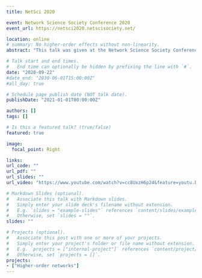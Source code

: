 ```yaml
---
title: NetSci 2020

event: Network Science Society Conference 2020
event_url: https://netsci2020.netscisociety.net/

location: online
# summary: No higher-order effects without non-linearity.
abstract: "This talk was given at the Network Science Society Conference 2020 - NetSci 2020. It is based on a joint paper with Andrew Mellor and Renaud Lambiotte (Multibody interactions and nonlinear consensus dynamics on networked systems, Physical Review E, 2020). In summary, the talk derives a general model for consensus dynamics on hypergraphs which reveals that multibody dynamical effects that go beyond rescaled pairwise interactions can appear only if the interaction function is nonlinear, regardless of the underlying multibody structure. As a practical application, a specific nonlinear function is introduced which models three-body consensus, which incorporates reinforcing group effects such as peer pressure. "

# Talk start and end times.
#   End time can optionally be hidden by prefixing the line with `#`.
date: "2020-09-22"
#date_end: "2030-06-01T15:00:00Z"
#all_day: true

# Schedule page publish date (NOT talk date).
publishDate: "2021-01-01T00:00:00Z"

authors: []
tags: []

# Is this a featured talk? (true/false)
featured: true

image:
  focal_point: Right

links:
url_code: ""
url_pdf: ""
url_slides: ""
url_video: "https://www.youtube.com/watch?v=cc8UxzH6p24&feature=youtu.be"

# Markdown Slides (optional).
#   Associate this talk with Markdown slides.
#   Simply enter your slide deck's filename without extension.
#   E.g. `slides = "example-slides"` references `content/slides/example-slides.md`.
#   Otherwise, set `slides = ""`.
slides: ""

# Projects (optional).
#   Associate this post with one or more of your projects.
#   Simply enter your project's folder or file name without extension.
#   E.g. `projects = ["internal-project"]` references `content/project/deep-learning/index.md`.
#   Otherwise, set `projects = []`.
projects:
- ["Higher-order networks"]
---
```



